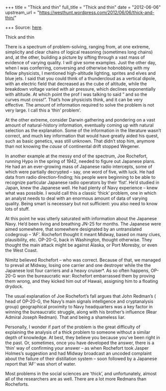 +++
title = "Thick and thin"
full_title = "Thick and thin"
date = "2012-06-06"
upstream_url = "https://westhunt.wordpress.com/2012/06/06/thick-and-thin/"

+++
Source: [here](https://westhunt.wordpress.com/2012/06/06/thick-and-thin/).

Thick and thin

There is a spectrum of problem-solving, ranging from, at one extreme,
simplicity and clear chains of logical reasoning (sometimes long
chains) and, at the other, building a picture by sifting through a vast
mass of evidence of varying quality. I will give some examples. Just
the other day, when I was conferring, conversing and otherwise
hobnobbing with my fellow physicists, I mentioned high-altitude
lighting, sprites and elves and blue jets. I said that you could think
of a thundercloud as a vertical dipole, with an electric field that
decreased as the cube of altitude, while the breakdown voltage varied
with air pressure, which declines exponentially with altitude. At which
point the prof I was talking to said ” and so the curves must cross!”.
That’s how physicists think, and it can be very effective. The amount of
information required to solve the problem is not very large. I call this
a ‘thin’ problem’.

At the other extreme, consider Darwin gathering and pondering on a vast
amount of natural-history information, eventually coming up with natural
selection as the explanation. Some of the information in the
literature wasn’t correct, and much key information that would have
greatly aided his quest, such as basic genetics, was still unknown.
That didn’t stop him, anymore than not knowing the *cause* of
continental drift stopped Wegener.

In another example at the messy end of the spectrum, Joe Rochefort,
running Hypo in the spring of 1942, needed to figure out Japanese
plans. He had an an ever-growing mass of Japanese radio intercepts, some
of which were partially decrypted – say, one word of five, with luck.
He had data from radio direction-finding; his people were beginning to
be able to recognize particular Japanese radio operators by their
‘fist’. He’d studied in Japan, knew the Japanese well. He had plenty
of Navy experience – knew what was possible. I would call this a classic
‘thick’ problem, one in which an analyst needs to deal with an enormous
amount of data of varying quality. Being smart is necessary but not
sufficient: you also need to know lots of stuff.

At this point he was utterly saturated with information about the
Japanese Navy. He’d been living and breathing JN-25 for months. The
Japanese were aimed somewhere, that somewhere designated by an
untranslated codegroup – ‘AF’. Rochefort thought it meant Midway, based
on many clues, plausibility, etc. OP-20-G, back in Washington, thought
otherwise. They thought the main attack might be against Alaska, or Port
Moresby, or even the West Coast.

Nimitz believed Rochefort – who was correct. Because of that, we
managed to prevail at Midway, losing one carrier and one destroyer while
the the Japanese lost four carriers and a heavy cruiser\*. As so often
happens, OP-20-G won the bureaucratic war: Rochefort embarrassed them
by proving them wrong, and they kicked him out of Hawaii, assigning him
to a floating drydock.

The usual explanation of Joe Rochefort’s fall argues that John Redman’s
( head of OP-20-G, the Navy’s main signals intelligence and
cryptanalysis group) geographical proximity to Navy headquarters was a
key factor in winning the bureaucratic struggle, along with his
brother’s influence (Rear Admiral Joseph Redman). That and being a
shameless liar.

Personally, I wonder if part of the problem is the great difficulty of
explaining the analysis of a thick problem to someone without a similar
depth of knowledge. At best, they believe you because you’ve been
right in the past. Or, sometimes, once you have developed the answer,
there is a ‘thin’ way of confirming your answer – as when Rochefort took
Jasper Holmes’s suggestion and had Midway broadcast an uncoded complaint
about the failure of their distillation system – soon followed by a
Japanese report that ‘AF’ was short of water.

Most problems in the social sciences are ‘thick’, and unfortunately,
almost all of the researchers are as well. There are a lot more Redmans
than Rocheforts.







